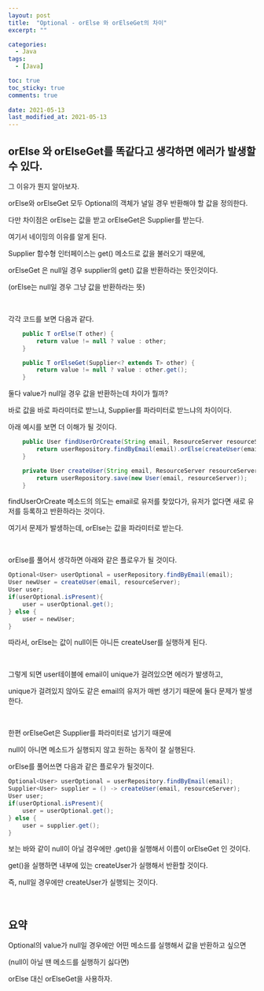 ```yaml
---
layout: post
title:  "Optional - orElse 와 orElseGet의 차이"
excerpt: ""

categories:
  - Java
tags:
  - [Java]

toc: true
toc_sticky: true
comments: true
 
date: 2021-05-13
last_modified_at: 2021-05-13
---
```

## orElse 와 orElseGet를 똑같다고 생각하면 에러가 발생할 수 있다.

그 이유가 뭔지 알아보자.

orElse와 orElseGet 모두 Optional의 객체가 널일 경우 반환해야 할 값을 정의한다.

다만 차이점은 orElse는 값을 받고 orElseGet은 Supplier를 받는다.

여기서 네이밍의 이유를 알게 된다.

Supplier 함수형 인터페이스는 get() 메소드로 값을 불러오기 때문에,

orElseGet 은 null일 경우 supplier의 get() 값을 반환하라는 뜻인것이다.

(orElse는 null일 경우 그냥 값을 반환하라는 뜻)

<br>

각각 코드를 보면 다음과 같다.

```java
    public T orElse(T other) {
        return value != null ? value : other;
    }
```

```java
    public T orElseGet(Supplier<? extends T> other) {
        return value != null ? value : other.get();
    }
```

둘다 value가 null일 경우 값을 반환하는데 차이가 뭘까?

바로 값을 바로 파라미터로 받느냐, Supplier를 파라미터로 받느냐의 차이이다.

아래 예시를 보면 더 이해가 될 것이다.

```java
    public User findUserOrCreate(String email, ResourceServer resourceServer) {
        return userRepository.findByEmail(email).orElse(createUser(email, resourceServer));
    }

    private User createUser(String email, ResourceServer resourceServer) {
        return userRepository.save(new User(email, resourceServer));
    }
```

findUserOrCreate 메소드의 의도는 email로 유저를 찾았다가, 유저가 없다면 새로 유저를 등록하고 반환하라는 것이다.

여기서 문제가 발생하는데, orElse는 값을 파라미터로 받는다.

<br>

orElse를 풀어서 생각하면 아래와 같은 플로우가 될 것이다.

```java
Optional<User> userOptional = userRepository.findByEmail(email);
User newUser = createUser(email, resourceServer);
User user;
if(userOptional.isPresent){
	user = userOptional.get();
} else {
	user = newUser;
}
```

따라서, orElse는 값이 null이든 아니든 createUser를 실행하게 된다.

<br>

그렇게 되면 user테이블에 email이 unique가 걸려있으면 에러가 발생하고, 

unique가 걸려있지 않아도 같은 email의 유저가 매번 생기기 때문에 둘다 문제가 발생한다.

<br>

한편 orElseGet은 Supplier를 파라미터로 넘기기 때문에

null이 아니면 메소드가 실행되지 않고 원하는 동작이 잘 실행된다.

orElse를 풀어쓰면 다음과 같은 플로우가 될것이다.

```java
Optional<User> userOptional = userRepository.findByEmail(email);
Supplier<User> supplier = () -> createUser(email, resourceServer);
User user;
if(userOptional.isPresent){
	user = userOptional.get();
} else {
	user = supplier.get();
}
```

보는 바와 같이 null이 아닐 경우에만 .get()을 실행해서 이름이 orElseGet 인 것이다.

get()을 실행하면 내부에 있는 createUser가 실행해서 반환할 것이다.

즉, null일 경우에만 createUser가 실행되는 것이다.

<br>

## 요약

Optional의 value가 null일 경우에만 어떤 메소드를 실행해서 값을 반환하고 싶으면

(null이 아닐 땐 메소드를 실행하기 싫다면)

orElse 대신 orElseGet을 사용하자.

